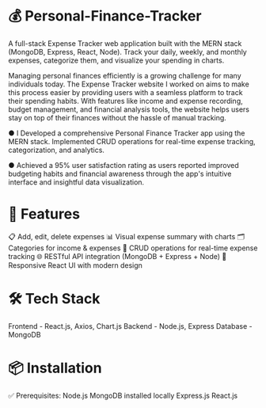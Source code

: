 # 💰 Personal-Finance-Tracker 
A full-stack Expense Tracker web application built with the MERN stack (MongoDB, Express, React, Node). Track your daily, weekly, and monthly expenses, categorize them, and visualize your spending in charts.

Managing personal finances efficiently is a growing challenge for many individuals today. The Expense Tracker website I worked on aims to make this process easier by providing users with a seamless platform to track their spending habits. With features like income and expense recording, budget management, and financial analysis tools, the website helps users stay on top of their finances without the hassle of manual tracking.

● I Developed a comprehensive Personal Finance Tracker app using the MERN stack. Implemented CRUD operations for real-time expense tracking, categorization, and analytics.

● Achieved a 95% user satisfaction rating as users reported improved budgeting habits and financial awareness through the app's intuitive interface and insightful data visualization.

# 🚀 Features

📋 Add, edit, delete expenses
📊 Visual expense summary with charts
🗂️ Categories for income & expenses
🔐 CRUD operations for real-time expense tracking
🌐 RESTful API integration (MongoDB + Express + Node)
🎨 Responsive React UI with modern design


# 🛠️ Tech Stack

Frontend - React.js, Axios, Chart.js
Backend -	Node.js, Express
Database - MongoDB

# 📦 Installation

✅ Prerequisites:
Node.js
MongoDB installed locally
Express.js
React.js
